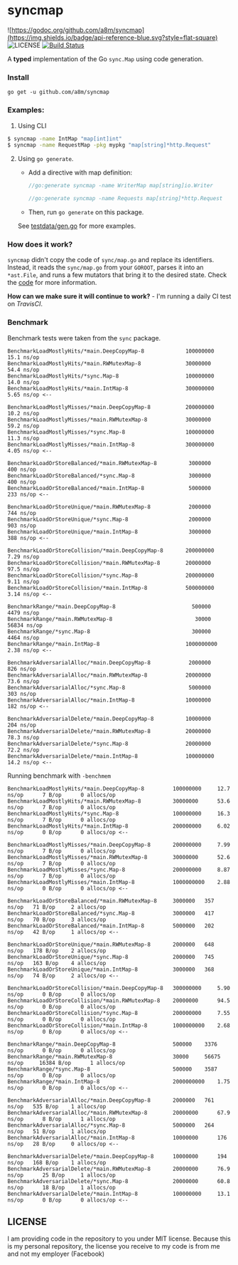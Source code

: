 # syncmap 
![https://godoc.org/github.com/a8m/syncmap](https://img.shields.io/badge/api-reference-blue.svg?style=flat-square)
![LICENSE](https://img.shields.io/badge/license-MIT-blue.svg?style=flat-square)
[![Build Status](https://travis-ci.com/a8m/syncmap.svg?token=ckAPcX3LvhP9wJPS6sgW&branch=master)](https://travis-ci.com/a8m/syncmap)

A __typed__ implementation of the Go `sync.Map` using code generation. 

### Install

```
go get -u github.com/a8m/syncmap
```

### Examples:

1. Using CLI
  ```bash
  $ syncmap -name IntMap "map[int]int"
  $ syncmap -name RequestMap -pkg mypkg "map[string]*http.Request"
  ```
  
2. Using `go generate`.
    
   - Add a directive with map definition:
     ```go
     //go:generate syncmap -name WriterMap map[string]io.Writer
   
     //go:generate syncmap -name Requests map[string]*http.Request
     ```
   - Then, run `go generate` on this package. 

   See [testdata/gen.go](https://github.com/a8m/syncmap/blob/master/testdata/gen.go) for more examples.
   
### How does it work?

`syncmap` didn't copy the code of `sync/map.go` and replace its identifiers. Instead, it reads the `sync/map.go` from
your `GOROOT`, parses it into an `*ast.File`, and runs a few mutators that bring it to the desired state.
Check the [code](https://github.com/a8m/syncmap/blob/master/syncmap.go#L91) for more information.

__How can we make sure it will continue to work?__ - I'm running a daily CI test on _TravisCI_.
   
### Benchmark
Benchmark tests were taken from the `sync` package.
```
BenchmarkLoadMostlyHits/*main.DeepCopyMap-8         	100000000	        15.1 ns/op
BenchmarkLoadMostlyHits/*main.RWMutexMap-8          	30000000	        54.4 ns/op
BenchmarkLoadMostlyHits/*sync.Map-8                 	100000000	        14.0 ns/op
BenchmarkLoadMostlyHits/*main.IntMap-8              	300000000	        5.65 ns/op <--

BenchmarkLoadMostlyMisses/*main.DeepCopyMap-8       	200000000	        10.2 ns/op
BenchmarkLoadMostlyMisses/*main.RWMutexMap-8        	30000000	        59.2 ns/op
BenchmarkLoadMostlyMisses/*sync.Map-8               	100000000	        11.3 ns/op
BenchmarkLoadMostlyMisses/*main.IntMap-8            	300000000	        4.05 ns/op <--

BenchmarkLoadOrStoreBalanced/*main.RWMutexMap-8     	 3000000	        400 ns/op
BenchmarkLoadOrStoreBalanced/*sync.Map-8            	 3000000	        400 ns/op
BenchmarkLoadOrStoreBalanced/*main.IntMap-8         	 5000000	        233 ns/op <--

BenchmarkLoadOrStoreUnique/*main.RWMutexMap-8       	 2000000	        744 ns/op
BenchmarkLoadOrStoreUnique/*sync.Map-8              	 2000000	        903 ns/op
BenchmarkLoadOrStoreUnique/*main.IntMap-8           	 3000000	        388 ns/op <--

BenchmarkLoadOrStoreCollision/*main.DeepCopyMap-8   	200000000	        7.29 ns/op
BenchmarkLoadOrStoreCollision/*main.RWMutexMap-8    	20000000	        97.5 ns/op
BenchmarkLoadOrStoreCollision/*sync.Map-8           	200000000	        9.11 ns/op
BenchmarkLoadOrStoreCollision/*main.IntMap-8        	500000000	        3.14 ns/op <--

BenchmarkRange/*main.DeepCopyMap-8                  	  500000	        4479 ns/op
BenchmarkRange/*main.RWMutexMap-8                   	   30000	        56834 ns/op
BenchmarkRange/*sync.Map-8                          	  300000	        4464 ns/op
BenchmarkRange/*main.IntMap-8                       	1000000000	        2.38 ns/op <--

BenchmarkAdversarialAlloc/*main.DeepCopyMap-8       	 2000000	        826 ns/op
BenchmarkAdversarialAlloc/*main.RWMutexMap-8        	20000000	        73.6 ns/op
BenchmarkAdversarialAlloc/*sync.Map-8               	 5000000	        303 ns/op
BenchmarkAdversarialAlloc/*main.IntMap-8            	10000000	        182 ns/op <--

BenchmarkAdversarialDelete/*main.DeepCopyMap-8      	10000000	        204 ns/op
BenchmarkAdversarialDelete/*main.RWMutexMap-8       	20000000	        78.3 ns/op
BenchmarkAdversarialDelete/*sync.Map-8              	20000000	        72.2 ns/op
BenchmarkAdversarialDelete/*main.IntMap-8           	100000000	        14.2 ns/op <--
```

Running benchmark with `-benchmem`
```
BenchmarkLoadMostlyHits/*main.DeepCopyMap-8         100000000	  12.7 ns/op	  7 B/op	  0 allocs/op
BenchmarkLoadMostlyHits/*main.RWMutexMap-8          30000000	  53.6 ns/op	  7 B/op	  0 allocs/op
BenchmarkLoadMostlyHits/*sync.Map-8                 100000000	  16.3 ns/op	  7 B/op	  0 allocs/op
BenchmarkLoadMostlyHits/*main.IntMap-8              200000000	  6.02 ns/op	  0 B/op	  0 allocs/op <--

BenchmarkLoadMostlyMisses/*main.DeepCopyMap-8       200000000	  7.99 ns/op	  7 B/op	  0 allocs/op
BenchmarkLoadMostlyMisses/*main.RWMutexMap-8        30000000	  52.6 ns/op	  7 B/op	  0 allocs/op
BenchmarkLoadMostlyMisses/*sync.Map-8               200000000	  8.87 ns/op	  7 B/op	  0 allocs/op
BenchmarkLoadMostlyMisses/*main.IntMap-8            1000000000	  2.88 ns/op	  0 B/op	  0 allocs/op <--

BenchmarkLoadOrStoreBalanced/*main.RWMutexMap-8     3000000	  357 ns/op	  71 B/op	  2 allocs/op
BenchmarkLoadOrStoreBalanced/*sync.Map-8            3000000	  417 ns/op	  70 B/op	  3 allocs/op
BenchmarkLoadOrStoreBalanced/*main.IntMap-8         5000000	  202 ns/op	  42 B/op	  1 allocs/op <--

BenchmarkLoadOrStoreUnique/*main.RWMutexMap-8       2000000	  648 ns/op	  178 B/op	  2 allocs/op
BenchmarkLoadOrStoreUnique/*sync.Map-8              2000000	  745 ns/op	  163 B/op	  4 allocs/op
BenchmarkLoadOrStoreUnique/*main.IntMap-8           3000000	  368 ns/op	  74 B/op	  2 allocs/op <--

BenchmarkLoadOrStoreCollision/*main.DeepCopyMap-8   300000000	  5.90 ns/op	  0 B/op	  0 allocs/op
BenchmarkLoadOrStoreCollision/*main.RWMutexMap-8    20000000	  94.5 ns/op	  0 B/op	  0 allocs/op
BenchmarkLoadOrStoreCollision/*sync.Map-8           200000000	  7.55 ns/op	  0 B/op	  0 allocs/op
BenchmarkLoadOrStoreCollision/*main.IntMap-8        1000000000	  2.68 ns/op	  0 B/op	  0 allocs/op <--

BenchmarkRange/*main.DeepCopyMap-8                  500000	  3376 ns/op	  0 B/op	  0 allocs/op
BenchmarkRange/*main.RWMutexMap-8                   30000	  56675 ns/op	  16384 B/op	  1 allocs/op
BenchmarkRange/*sync.Map-8                          500000	  3587 ns/op	  0 B/op	  0 allocs/op
BenchmarkRange/*main.IntMap-8                       2000000000	  1.75 ns/op	  0 B/op	  0 allocs/op <--

BenchmarkAdversarialAlloc/*main.DeepCopyMap-8       2000000	  761 ns/op	  535 B/op	  1 allocs/op
BenchmarkAdversarialAlloc/*main.RWMutexMap-8        20000000	  67.9 ns/op	  8 B/op	  1 allocs/op
BenchmarkAdversarialAlloc/*sync.Map-8               5000000	  264 ns/op	  51 B/op	  1 allocs/op
BenchmarkAdversarialAlloc/*main.IntMap-8            10000000	  176 ns/op	  28 B/op	  0 allocs/op <--

BenchmarkAdversarialDelete/*main.DeepCopyMap-8      10000000	  194 ns/op	  168 B/op	  1 allocs/op
BenchmarkAdversarialDelete/*main.RWMutexMap-8       20000000	  76.9 ns/op	  25 B/op	  1 allocs/op
BenchmarkAdversarialDelete/*sync.Map-8              20000000	  60.8 ns/op	  18 B/op	  1 allocs/op
BenchmarkAdversarialDelete/*main.IntMap-8           100000000	  13.1 ns/op	  0 B/op	  0 allocs/op <--
```


## LICENSE
I am providing code in the repository to you under MIT license. Because this is my personal repository, the license you receive to my code is from me and not my employer (Facebook)

